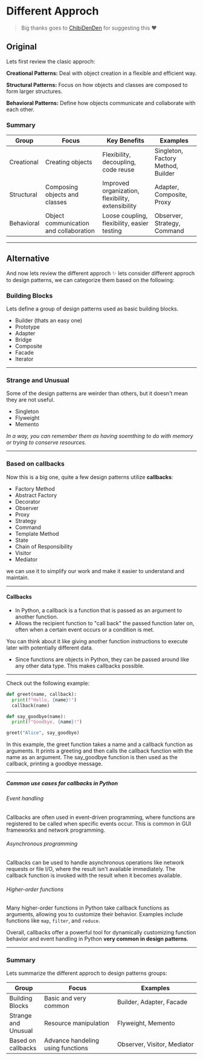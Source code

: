 # **Different Approch**

> Big thanks goes to [ChibiDenDen](https://github.com/ChibiDenDen) for suggesting this ❤️

## Original

Lets first review the clasic approch:

**Creational Patterns:**
Deal with object creation in a flexible and efficient way.

**Structural Patterns:**
Focus on how objects and classes are composed to form larger structures.

**Behavioral Patterns:**
Define how objects communicate and collaborate with each other.

### Summary

| Group      | Focus                                  | Key Benefits                                      | Examples                           |
| ---------- | -------------------------------------- | ------------------------------------------------- | ---------------------------------- |
| Creational | Creating objects                       | Flexibility, decoupling, code reuse               | Singleton, Factory Method, Builder |
| Structural | Composing objects and classes          | Improved organization, flexibility, extensibility | Adapter, Composite, Proxy          |
| Behavioral | Object communication and collaboration | Loose coupling, flexibility, easier testing       | Observer, Strategy, Command        |

---

## Alternative

And now lets review the different approch ✨
lets consider different approch to design patterns, we can categorize them based on the following:

### Building Blocks

Lets define a group of design patterns used as basic building blocks.

- Builder (thats an easy one)
- Prototype
- Adapter
- Bridge
- Composite
- Facade
- Iterator

---

### Strange and Unusual

Some of the design patterns are weirder than others, but it doesn't mean they are not useful.

- Singleton
- Flyweight
- Memento

*In a way, you can remember them as having soemthing to do with memory or trying to conserve resources.*

---

### Based on callbacks

Now this is a big one, quite a few design patterns utilize **callbacks**:

- Factory Method
- Abstract Factory
- Decorator
- Observer
- Proxy
- Strategy
- Command
- Template Method
- State
- Chain of Responsibility
- Visitor
- Mediator

we can use it to simplify our work and make it easier to understand and maintain.

---

#### Callbacks

- In Python, a callback is a function that is passed as an argument to another function.
- Allows the recipient function to "call back" the passed function later on, often when a certain event occurs or a condition is met.

You can think about it like giving another function instructions to execute later with potentially different data.

- Since functions are objects in Python, they can be passed around like any other data type. This makes callbacks possible.

---

Check out the following example:

```python
def greet(name, callback):
  print(f"Hello, {name}!")
  callback(name)

def say_goodbye(name):
  print(f"Goodbye, {name}!")

greet("Alice", say_goodbye)
```

In this example, the greet function takes a name and a callback function as arguments.
It prints a greeting and then calls the callback function with the name as an argument.
The say_goodbye function is then used as the callback, printing a goodbye message.

---

##### Common use cases for callbacks in Python

###### Event handling

Callbacks are often used in event-driven programming, where functions are registered to be called when specific events occur.
This is common in GUI frameworks and network programming.

###### Asynchronous programming

Callbacks can be used to handle asynchronous operations like network requests or file I/O, where the result isn't available immediately.
The callback function is invoked with the result when it becomes available.

###### Higher-order functions

Many higher-order functions in Python take callback functions as arguments, allowing you to customize their behavior.
Examples include functions like `map`, `filter`, and `reduce`.

Overall, callbacks offer a powerful tool for dynamically customizing function behavior and event handling in Python **very common in design patterns**.

---

### Summary

Lets summarize the different approch to design patterns groups:

| Group               | Focus                             | Examples                      |
| ------------------- | --------------------------------- | ----------------------------- |
| Building Blocks     | Basic and very common             | Builder, Adapter, Facade    |
| Strange and Unusual | Resource manipulation            | Flyweight, Memento           |
| Based on callbacks  | Advance handeling using functions | Observer, Visitor, Mediator |
